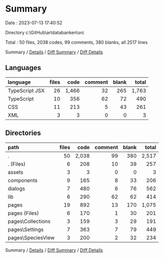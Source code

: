 # Summary

Date : 2023-07-13 17:40:52

Directory c:\\GitHub\\artdatabanken\\src

Total : 50 files,  2038 codes, 99 comments, 380 blanks, all 2517 lines

Summary / [Details](details.md) / [Diff Summary](diff.md) / [Diff Details](diff-details.md)

## Languages
| language | files | code | comment | blank | total |
| :--- | ---: | ---: | ---: | ---: | ---: |
| TypeScript JSX | 26 | 1,466 | 32 | 265 | 1,763 |
| TypeScript | 10 | 356 | 62 | 72 | 490 |
| CSS | 11 | 213 | 5 | 43 | 261 |
| XML | 3 | 3 | 0 | 0 | 3 |

## Directories
| path | files | code | comment | blank | total |
| :--- | ---: | ---: | ---: | ---: | ---: |
| . | 50 | 2,038 | 99 | 380 | 2,517 |
| . (Files) | 6 | 208 | 10 | 39 | 257 |
| assets | 3 | 3 | 0 | 0 | 3 |
| components | 9 | 165 | 8 | 33 | 206 |
| dialogs | 7 | 480 | 6 | 76 | 562 |
| lib | 6 | 290 | 62 | 62 | 414 |
| pages | 19 | 892 | 13 | 170 | 1,075 |
| pages (Files) | 6 | 170 | 1 | 30 | 201 |
| pages\\Collections | 3 | 159 | 3 | 29 | 191 |
| pages\\Settings | 7 | 363 | 7 | 79 | 449 |
| pages\\SpeciesView | 3 | 200 | 2 | 32 | 234 |

Summary / [Details](details.md) / [Diff Summary](diff.md) / [Diff Details](diff-details.md)